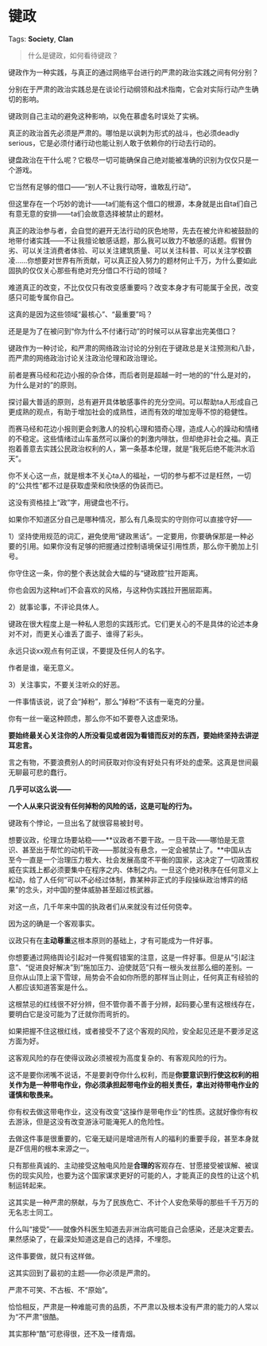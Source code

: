 # 键政

Tags: **Society**, **Clan**

> 什么是键政，如何看待键政？



键政作为一种实践，与真正的通过网络平台进行的严肃的政治实践之间有何分别？

分别在于严肃的政治实践总是在谈论行动纲领和战术指南，它会对实际行动产生确切的影响。

键政则自己主动的避免这种影响，以免在慕虚名时误处了实祸。

真正的政治首先必须是严肃的。哪怕是以讽刺为形式的战斗，也必须deadly serious，它是必须付诸行动也能让别人敢于依赖你的行动去行动的。

键盘政治在干什么呢？它极尽一切可能确保自己绝对能被准确的识别为仅仅只是一个游戏。

它当然有足够的借口——“别人不让我行动呀，谁敢乱行动”。

但这里存在一个巧妙的诡计——ta们能有这个借口的根源，本身就是出自ta们自己有意无意的安排——ta们会故意选择被禁止的题材。

真正的政治参与者，会自觉的避开无法行动的灰色地带，先去在被允许和被鼓励的地带付诸实践——不让我擅论敏感话题，那么我可以致力不敏感的话题。假冒伪劣、可以关注消费者体验、可以关注建筑质量、可以关注科普、可以关注学校霸凌……你想要对世界有所贡献，可以真正投入努力的题材何止千万，为什么要如此固执的仅仅关心那些有绝对充分借口不行动的领域？

难道真正的改变，不比仅仅只有改变感重要吗？改变本身才有可能属于全民，改变感只可能专属你自己。

这真的是因为这些领域“最核心”、“最重要”吗？

还是是为了在被问到“你为什么不付诸行动”的时候可以从容拿出完美借口？

键政作为一种讨论，和严肃的网络政治讨论的分别在于键政总是关注预测和八卦，而严肃的网络政治讨论关注政治伦理和政治理论。

前者是赛马经和花边小报的杂合体，而后者则是超越一时一地的的“什么是对的，为什么是对的”的原则。

探讨最大普适的原则，总有避开具体敏感事件的充分空间。可以帮助ta人形成自己更成熟的观点，有助于增加社会的成熟性，进而有效的增加宠辱不惊的稳健性。

而赛马经和花边小报则更会刺激人的投机心理和猎奇心理，造成人心的躁动和情绪的不稳定。这些情绪过山车虽然可以廉价的刺激内啡肽，但却绝非社会之福。真正抱着善意去实践公民政治权利的人，第一条基本伦理，就是“我死后绝不能洪水滔天”。

你不关心这一点，就是根本不关心ta人的福祉，一切的参与都不过是枉然，一切的“公共性”都不过是获取虚荣和欣快感的伪装而已。

这没有资格挂上“政”字，用键盘也不行。

如果你不知道区分自己是哪种情况，那么有几条现实的守则你可以直接守好——

1）坚持使用规范的词汇，避免使用“键政黑话”。一定要用，你要确保那是一种必要的引用。如果你没有足够的把握通过控制语境保证引用性质，那么你干脆加上引号。

你守住这一条，你的整个表达就会大幅的与“键政腔”拉开距离。

你也会因为这种ta们不会喜欢的风格，与这种伪实践拉开圈层距离。

2）就事论事，不评论具体人。

键政在很大程度上是一种私人恩怨的实践形式。它们更关心的不是具体的论述本身对不对，而更关心谁丢了面子、谁得了彩头。

永远只谈xx观点有何正误，不要提及任何人的名字。

作者是谁，毫无意义。

3）关注事实，不要关注听众的好恶。

一件事情该说，说了会“掉粉”，那么“掉粉“不该有一毫克的分量。

你有一丝一毫这种顾虑，那么你不如不要卷入这虚荣场。

**要始终最关心关注你的人所没看见或者因为看错而反对的东西，要始终坚持去讲逆耳忠言。**

言之有物，不要浪费别人的时间获取对你没有好处只有坏处的虚荣。这真是世间最无聊最可悲的蠢行。

**几乎可以这么说——**

**一个人从来只说没有任何掉粉的风险的话，这是可耻的行为。**

键政有个悖论，一旦出名了就很容易被封号。

想要议政，伦理立场要站稳——**议政者不要干政。一旦干政——哪怕是无意识、甚至出于帮忙的动机干政——那就没有悬念，一定会被禁止了。**中国从古至今一直是一个治理压力极大、社会发展高度不平衡的国家，这决定了一切政策权威在实践上都必须要集中在程序之内、体制之内。一旦这个绝对秩序在任何意义上松动，给了人任何“可以不必经过体制，靠某种非正式的手段操纵政治博弈的结果”的念头，对中国的整体威胁甚至超过核武器。

对这一点，几千年来中国的执政者们从来就没有过任何侥幸。

因为这的确是一个客观事实。

议政只有在**主动尊重**这根本原则的基础上，才有可能成为一件好事。

你想要通过网络舆论引起对一件冤假错案的注意，这是一件好事。但是从“引起注意”、“促进良好解决”到“施加压力、迫使就范”只有一根头发丝那么细的差别。一旦你从山顶上滚下雪球，局势会不会如你所愿的那样当止则止，任何真正有经验的人都应该知道答案是什么。

这根禁忌的红线很不好分辨，但不管你善不善于分辨，起码要心里有这根线存在，要明白它是没可能为了迁就你而弯折的。

如果把握不住这根红线，或者接受不了这个客观的风险，安全起见还是不要涉足这方面为好。

  


这客观风险的存在使得议政必须被视为高度复杂的、有客观风险的行为。

这不是要你闭嘴不说话，不是要剥夺你什么权利，而是**你要意识到行使这权利的相关作为是一种带电作业，你必须承担起带电作业的相关责任，拿出对待带电作业的谨慎和敬畏来。**

你有权去做这带电作业，这没有改变“这操作是带电作业”的性质。这就好像你有权去游泳，但是这没有改变游泳可能淹死人的危险性。

去做这件事是很重要的，它毫无疑问是增进所有人的福利的重要手段，甚至本身就是ZF信用的根本来源之一。

只有那些真诚的、主动接受这触电风险是**合理的**客观存在、甘愿接受被误解、被误伤的现实风险，也要为这个国家谋求更好的可能的人，才能真正的良性的让这个机制运转起来。

这其实是一种严肃的祭献，与为了民族危亡、不计个人安危荣辱的那些千千万万的无名志士同工。

什么叫“接受”——就像外科医生知道去非洲治病可能自己会感染，还是决定要去。果然感染了，在最深处知道这是自己的选择，不埋怨。

这件事要做，就只有这样做。

这其实回到了最初的主题——你必须是严肃的。

严肃不可笑、不古板、不“原始”。

恰恰相反，严肃是一种难能可贵的品质，不严肃以及根本没有严肃的能力的人常以为“不严肃”很酷。

其实那种“酷”可悲得很，还不及一缕青烟。



